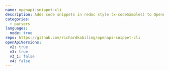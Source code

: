 ```yaml
---
name: openapi-snippet-cli
description: Adds code snippets in redoc style (x-codeSamples) to OpenAPI documents. This is a CLI wrapper for the "openapi-snippet".
categories:
  - parsers
languages:
  node: true
repo: https://github.com/richardkabiling/openapi-snippet-cli
openApiVersions:
  v2: true
  v3: true
  v3_1: false
  v4: false
---
```

